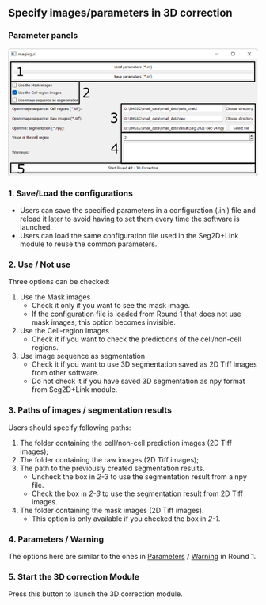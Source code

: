 ## Specify images/parameters in 3D correction

### Parameter panels
![para_panels](./pictures/round2_set_para_annotation.png)

### 1. Save/Load the configurations
- Users can save the specified parameters in a configuration (.ini) file and reload it later to avoid having to set them every time the software is launched.
- Users can load the same configuration file used in the Seg2D+Link module to reuse the common parameters. 

### 2. Use / Not use
Three options can be checked:

1. Use the Mask images
    - Check it only if you want to see the mask image.
    - If the configuration file is loaded from Round 1 that does not use mask images, this option becomes invisible.
2. Use the Cell-region images
    - Check it if you want to check the predictions of the cell/non-cell regions.
3. Use image sequence as segmentation
    - Check it if you want to use 3D segmentation saved as 2D Tiff images from other software.
    - Do not check it if you have saved 3D segmentation as npy format from Seg2D+Link module.
    

### 3. Paths of images / segmentation results
Users should specify following paths:

1. The folder containing the cell/non-cell prediction images (2D Tiff images);
2. The folder containing the raw images (2D Tiff images);
3. The path to the previously created segmentation results.
    - Uncheck the box in *2-3* to use the segmentation result from a npy file.
    - Check the box in *2-3* to use the segmentation result from 2D Tiff images.
4. The folder containing the mask images (2D Tiff images).
    - This option is only available if you checked the box in *2-1*.

### 4. Parameters / Warning
The options here are similar to the ones in [Parameters](../Round1/parameter_setting.md#2-parameters) / [Warning](../Round1/parameter_setting.md#5-warning-information) in Round 1.

### 5. Start the 3D correction Module
Press this button to launch the 3D correction module.